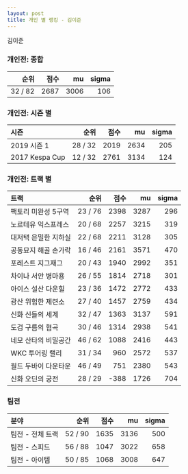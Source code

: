 ```yaml
---
layout: post
title: 개인 별 랭킹 - 김이준
---
```


김이준

### 개인전: 종합

| 순위 | 점수 | mu | sigma |
|---:|---:|---:|---:|
| 32 / 82 | 2687 | 3006 | 106 |

### 개인전: 시즌 별

| 시즌 | 순위 | 점수 | mu | sigma |
|:---|---:|---:|---:|---:|
| 2019 시즌 1 | 28 / 32 | 2019 | 2634 | 205 |
| 2017 Kespa Cup | 12 / 32 | 2761 | 3134 | 124 |

### 개인전: 트랙 별

| 트랙 | 순위 | 점수 | mu | sigma |
|:---|---:|---:|---:|---:|
| 팩토리 미완성 5구역 | 23 / 76 | 2398 | 3287 | 296 |
| 노르테유 익스프레스 | 20 / 68 | 2257 | 3215 | 319 |
| 대저택 은밀한 지하실 | 22 / 68 | 2211 | 3128 | 305 |
| 공동묘지 해골 손가락 | 16 / 46 | 2161 | 3571 | 470 |
| 포레스트 지그재그 | 20 / 43 | 1940 | 2992 | 351 |
| 차이나 서안 병마용 | 26 / 55 | 1814 | 2718 | 301 |
| 아이스 설산 다운힐 | 23 / 36 | 1472 | 2772 | 433 |
| 광산 위험한 제련소 | 27 / 40 | 1457 | 2759 | 434 |
| 신화 신들의 세계 | 32 / 47 | 1363 | 3137 | 591 |
| 도검 구름의 협곡 | 30 / 46 | 1314 | 2938 | 541 |
| 네모 산타의 비밀공간 | 46 / 62 | 1088 | 2416 | 443 |
| WKC 투어링 랠리 | 31 / 34 | 960 | 2572 | 537 |
| 월드 두바이 다운타운 | 46 / 49 | 751 | 2380 | 543 |
| 신화 오딘의 궁전 | 28 / 29 | -388 | 1726 | 704 |

### 팀전

| 분야 | 순위 | 점수 | mu | sigma |
|:---|---:|---:|---:|---:|
| 팀전 - 전체 트랙 | 52 / 90 | 1635 | 3136 | 500 |
| 팀전 - 스피드 | 56 / 88 | 1047 | 3022 | 658 |
| 팀전 - 아이템 | 50 / 85 | 1068 | 3008 | 647 |
